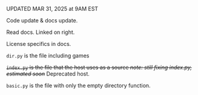 UPDATED MAR 31, 2025 at 9AM EST

Code update & docs update.

Read docs. Linked on right.

License specifics in docs.

```dir.py``` is the file including games 

<strike>```index.py``` is the file that the host uses as a source *note: still fixing index.py, estimated soon*</strike>
Deprecated host.

```basic.py``` is the file with only the empty directory function.
